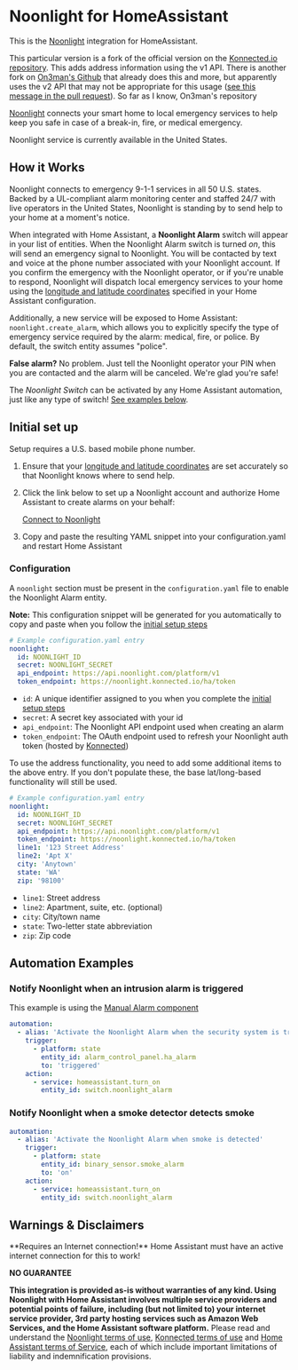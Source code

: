 # Noonlight for HomeAssistant

This is the [Noonlight](https://noonlight.com) integration for HomeAssistant.

This particular version is a fork of the official version on the [Konnected.io repository](https://github.com/konnected-io/noonlight-hass).  This adds address information using the v1 API.  There is another fork on [On3man's Github](https://github.com/0n3man/noonlight-hass) that already does this and more, but apparently uses the v2 API that may not be appropriate for this usage ([see this message in the pull request](https://github.com/konnected-io/noonlight-hass/pull/5#issuecomment-854991868)).  So far as I know, On3man's repository 

[Noonlight](https://noonlight.com) connects your smart home to local emergency services to help keep you safe in case of a break-in, fire, or medical emergency.

<p class='note info'>
Noonlight service is currently available in the United States.
</p> 

## How it Works

Noonlight connects to emergency 9-1-1 services in all 50 U.S. states. Backed by a UL-compliant alarm monitoring center and staffed 24/7 with live operators in the United States, Noonlight is standing by to send help to your home at a moment's notice.

When integrated with Home Assistant, a **Noonlight Alarm** switch will appear in your list of entities. When the Noonlight Alarm switch is turned _on_, this will send an emergency signal to Noonlight. You will be contacted by text and voice at the phone number associated with your Noonlight account. If you confirm the emergency with the Noonlight operator, or if you're unable to respond, Noonlight will dispatch local emergency services to your home using the [longitude and latitude coordinates](https://www.home-assistant.io/docs/configuration/basic/#latitude) specified in your Home Assistant configuration.

Additionally, a new service will be exposed to Home Assistant: `noonlight.create_alarm`, which allows you to explicitly specify the type of emergency service required by the alarm: medical, fire, or police. By default, the switch entity assumes "police".

**False alarm?** No problem. Just tell the Noonlight operator your PIN when you are contacted and the alarm will be canceled. We're glad you're safe!

The _Noonlight Switch_ can be activated by any Home Assistant automation, just like any type of switch! [See examples below](#automation-examples).

## Initial set up

Setup requires a U.S. based mobile phone number.

1. Ensure that your [longitude and latitude coordinates](https://www.home-assistant.io/docs/configuration/basic/#latitude) are set accurately so that Noonlight knows where to send help.

1. Click the link below to set up a Noonlight account and authorize Home Assistant to create alarms on your behalf:
    
    [Connect to Noonlight](https://noonlight.konnected.io/ha/auth)

3. Copy and paste the resulting YAML snippet into your configuration.yaml and restart Home Assistant

### Configuration

A `noonlight` section must be present in the `configuration.yaml` file to enable the Noonlight Alarm entity.

**Note:** This configuration snippet will be generated for you automatically to copy and paste when you follow the [initial setup steps](#initial-set-up)

```yaml
# Example configuration.yaml entry
noonlight:
  id: NOONLIGHT_ID
  secret: NOONLIGHT_SECRET
  api_endpoint: https://api.noonlight.com/platform/v1
  token_endpoint: https://noonlight.konnected.io/ha/token
```

* `id`: A unique identifier assigned to you when you complete the [initial setup steps](#initial-set-up)
* `secret`: A secret key associated with your id
* `api_endpoint`: The Noonlight API endpoint used when creating an alarm
* `token_endpoint`: The OAuth endpoint used to refresh your Noonlight auth token (hosted by [Konnected](https://konnected.io))

To use the address functionality, you need to add some additional items to the above entry.  If you don't populate these, the base lat/long-based functionality will still be used.

```yaml
# Example configuration.yaml entry
noonlight:
  id: NOONLIGHT_ID
  secret: NOONLIGHT_SECRET
  api_endpoint: https://api.noonlight.com/platform/v1
  token_endpoint: https://noonlight.konnected.io/ha/token
  line1: '123 Street Address'
  line2: 'Apt X'
  city: 'Anytown'
  state: 'WA'
  zip: '98100'
```

* `line1`: Street address
* `line2`: Apartment, suite, etc. (optional)
* `city`: City/town name
* `state`: Two-letter state abbreviation
* `zip`: Zip code

## Automation Examples

### Notify Noonlight when an intrusion alarm is triggered

This example is using the [Manual Alarm component](https://www.home-assistant.io/integrations/manual/)

```yaml
automation:
  - alias: 'Activate the Noonlight Alarm when the security system is triggered'
    trigger:
      - platform: state
        entity_id: alarm_control_panel.ha_alarm
        to: 'triggered'
    action:
      - service: homeassistant.turn_on
        entity_id: switch.noonlight_alarm

```

### Notify Noonlight when a smoke detector detects smoke

```yaml
automation:
  - alias: 'Activate the Noonlight Alarm when smoke is detected'
    trigger:
      - platform: state
        entity_id: binary_sensor.smoke_alarm
        to: 'on'
    action:
      - service: homeassistant.turn_on
        entity_id: switch.noonlight_alarm

```

## Warnings & Disclaimers

<p class='note warning'>
**Requires an Internet connection!** Home Assistant must have an active internet connection for this to work!
</p> 

**NO GUARANTEE**

**This integration is provided as-is without warranties of any kind. Using Noonlight with Home Assistant involves multiple service providers and potential points of failure, including (but not limited to) your internet service provider, 3rd party hosting services such as Amazon Web Services, and the Home Assistant software platform.**
Please read and understand the [Noonlight terms of use](https://noonlight.com/terms), [Konnected terms of use](https://konnected.io/terms) and [Home Assistant terms of Service](https://www.home-assistant.io/tos/), each of which include important limitations of liability and indemnification provisions.